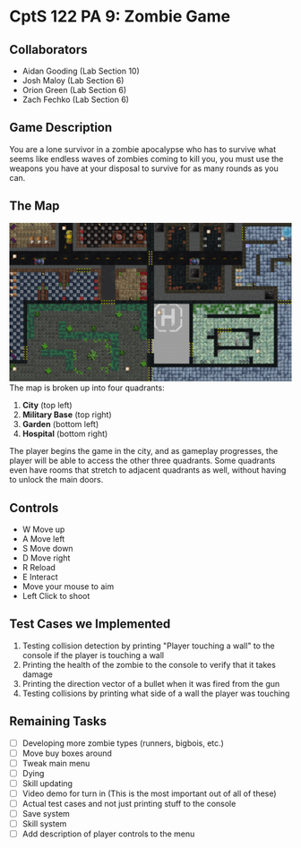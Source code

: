 # CptS 122 PA 9: Zombie Game

## Collaborators
- Aidan Gooding (Lab Section 10)
- Josh Maloy (Lab Section 6)
- Orion Green (Lab Section 6)
- Zach Fechko (Lab Section 6)

## Game Description
You are a lone survivor in a zombie apocalypse who has to survive what seems like endless waves of zombies coming to kill you, you must use the weapons you have at your disposal to survive for as many rounds as you can.

## The Map
![The map](readmeImages/map.png)
The map is broken up into four quadrants:
1. **City** (top left)
2. **Military Base** (top right)
3. **Garden** (bottom left)
4. **Hospital** (bottom right)


The player begins the game in the city, and as gameplay progresses, the player will be able to access the other three quadrants. Some quadrants even have rooms that stretch to adjacent quadrants as well, without having to unlock the main doors.

## Controls
- W Move up
- A Move left
- S Move down
- D Move right
- R Reload
- E Interact
- Move your mouse to aim
- Left Click to shoot

## Test Cases we Implemented
1. Testing collision detection by printing "Player touching a wall" to the console if the player is touching a wall
2. Printing the health of the zombie to the console to verify that it takes damage
3. Printing the direction vector of a bullet when it was fired from the gun
4. Testing collisions by printing what side of a wall the player was touching

## Remaining Tasks
- [ ] Developing more zombie types (runners, bigbois, etc.)
- [ ] Move buy boxes around
- [ ] Tweak main menu
- [ ] Dying
- [ ] Skill updating
- [ ] Video demo for turn in (This is the most important out of all of these)
- [ ] Actual test cases and not just printing stuff to the console
- [ ] Save system
- [ ] Skill system
- [ ] Add description of player controls to the menu
